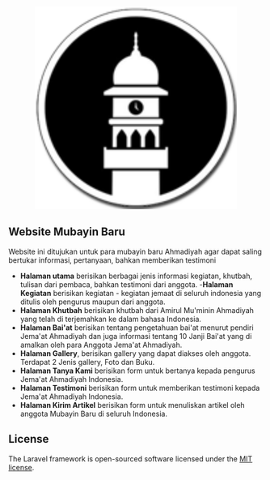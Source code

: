 <p align="center"><img src="https://github.com/pinokio07/mubayin/blob/master/public/images/favicon.png" width="400"></p>

<p align="center">
<!-- <a href="https://travis-ci.org/laravel/framework"><img src="https://travis-ci.org/laravel/framework.svg" alt="Build Status"></a>
<a href="https://packagist.org/packages/laravel/framework"><img src="https://poser.pugx.org/laravel/framework/d/total.svg" alt="Total Downloads"></a>
<a href="https://packagist.org/packages/laravel/framework"><img src="https://poser.pugx.org/laravel/framework/v/stable.svg" alt="Latest Stable Version"></a>
<a href="https://packagist.org/packages/laravel/framework"><img src="https://poser.pugx.org/laravel/framework/license.svg" alt="License"></a> -->
</p>

## Website Mubayin Baru

Website ini ditujukan untuk para mubayin baru Ahmadiyah agar dapat saling bertukar informasi, pertanyaan, bahkan memberikan testimoni

- <b>Halaman utama</b> berisikan berbagai jenis informasi kegiatan, khutbah, tulisan dari pembaca, bahkan testimoni dari anggota.
-<b>Halaman Kegiatan</b> berisikan kegiatan - kegiatan jemaat di seluruh indonesia yang ditulis oleh pengurus maupun dari anggota.
- <b>Halaman Khutbah</b> berisikan khutbah dari Amirul Mu'minin Ahmadiyah yang telah di terjemahkan ke dalam bahasa Indonesia.
- <b>Halaman Bai'at</b> berisikan tentang pengetahuan bai'at menurut pendiri Jema'at Ahmadiyah dan juga informasi tentang 10 Janji Bai'at yang di amalkan oleh para Anggota Jema'at Ahmadiyah.
- <b>Halaman Gallery</b>, berisikan gallery yang dapat diakses oleh anggota. Terdapat 2 Jenis gallery, Foto dan Buku.
- <b>Halaman Tanya Kami</b> berisikan form untuk bertanya kepada pengurus Jema'at Ahmadiyah Indonesia.
- <b>Halaman Testimoni</b> berisikan form untuk memberikan testimoni kepada Jema'at Ahmadiyah Indonesia.
- <b>Halaman Kirim Artikel</b> berisikan form untuk menuliskan artikel oleh anggota Mubayin Baru di seluruh Indonesia.

## License

The Laravel framework is open-sourced software licensed under the [MIT license](https://opensource.org/licenses/MIT).
